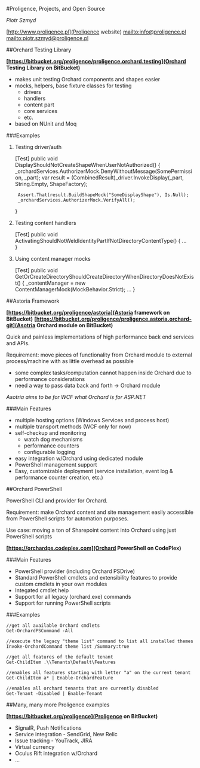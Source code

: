 #Proligence, Projects, and Open Source

*Piotr Szmyd*

[http://www.proligence.pl](Proligence website)
[mailto:info@proligence.pl](info@proligence.pl)
[mailto:piotr.szmyd@proligence.pl](piotr.szmyd@proligence.pl)

##Orchard Testing Library

**[https://bitbucket.org/proligence/proligence.orchard.testing](Orchard Testing Library on BitBucket)**

  - makes unit testing Orchard components and shapes easier
  - mocks, helpers, base fixture classes for testing
    - drivers
	- handlers
	- content part
	- core services
	- etc.
  - based on NUnit and Moq
  
###Examples

1. Testing driver/auth

    [Test]
	public void DisplayShouldNotCreateShapeWhenUserNotAuthorized()
	{
	    _orchardServices.AuthorizerMock.DenyWithoutMessage(SomePermission, _part);
		var result = (CombinedResult)_driver.InvokeDisplay(_part, String.Empty, ShapeFactory);
		
		Assert.That(result.BuildShapeMock("SomeDisplayShape"), Is.Null);
		_orchardServices.AuthorizerMock.VerifyAll();
	}
	
2. Testing content handlers

    [Test]
	public void ActivatingShouldNotWeldIdentityPartIfNotDirectoryContentType()
	{
        ...		
	}
	
3. Using content manager mocks

    [Test]
	public void GetOrCreateDirectoryShouldCreateDirectoryWhenDirectoryDoesNotExist()
	{
	    _contentManager = new ContentManagerMock(MockBehavior.Strict);
        ...	
	}
	
##Astoria Framework

**[https://bitbucket.org/proligence/astoria](Astoria framework on BitBucket)**
**[https://bitbucket.org/proligence/proligence.astoria.orchard-git](Asotria Orchard module on BitBucket)**

Quick and painless implementations of high performance back end services and APIs.

Requirement: move pieces of functionality from Orchard module to external process/machine with as little overhead as possible
  - some complex tasks/computation cannot happen inside Orchard due to performance considerations
  - need a way to pass data back and forth -> Orchard module

*Asotria aims to be for WCF what Orchard is for ASP.NET*

###Main Features

  - multiple hosting options (Windows Services and process host)
  - multiple transport methods (WCF only for now)
  - self-checkup and monitoring
    - watch dog mechanisms
	- performance counters
	- configurable logging
  - easy integration w/Orchard using dedicated module
  - PowerShell management support
  - Easy, customizable deployment (service installation, event log & performance counter creation, etc.)
  
##Orchard PowerShell

PowerShell CLI and provider for Orchard.

Requirement: make Orchard content and site management easily accessible from PowerShell scripts for automation purposes.

Use case: moving a ton of Sharepoint content into Orchard using just PowerShell scripts

**[https://orchardps.codeplex.com](Orchard PowerShell on CodePlex)**

###Main Features
 
  - PowerShell provider (including Orchard PSDrive)
  - Standard PowerShell cmdlets and extensibility features to provide custom cmdlets in your own modules
  - Integated cmdlet help
  - Support for all legacy (orchard.exe) commands
  - Support for running PowerShell scripts

###Examples

    //get all available Orchard cmdlets
    Get-OrchardPSCommand -All
	
	//execute the legacy "theme list" command to list all installed themes
	Invoke-OrchardCommand theme list /Summary:true
	
	//get all features of the default tenant
	Get-ChildItem .\\Tenants\Default\Features
	
	//enables all features starting with letter "a" on the current tenant
	Get-ChildItem a* | Enable-OrchardFeature
	
	//enables all orchard tenants that are currently disabled
	Get-Tenant -Disabled | Enable-Tenant
  
##Many, many more Proligence examples

**[https://bitbucket.org/proligence](Proligence on BitBucket)**

  - SignalR, Push Notifications
  - Service integration - SendGrid, New Relic
  - Issue tracking - YouTrack, JIRA
  - Virtual currency
  - Oculus Rift integration w/Orchard
  - ...

